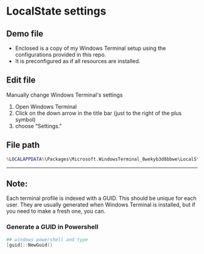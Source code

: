 # LocalState settings

## Demo file

* Enclosed is a copy of my Windows Terminal setup using the configurations provided in this repo.
* It is preconfigured as if all resources are installed.

## Edit file

Manually change Windows Terminal's settings

1. Open Windows Terminal
2. Click on the down arrow in the title bar (just to the right of the plus symbol)
3. choose “Settings.”

## File path

```bat
%LOCALAPPDATA%\Packages\Microsoft.WindowsTerminal_8wekyb3d8bbwe\LocalState\settings.json
```

---

## Note:

Each terminal profile is indexed with a GUID. This should be unique for each user. They are usually generated when Windows Terminal is installed, but if you need to make a fresh one, you can.

### Generate a GUID in Powershell

```ps1
## windows powershell and type
[guid]::NewGuid()
```